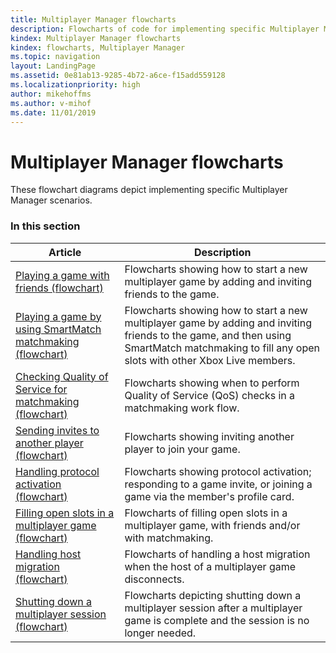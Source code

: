```yaml
---
title: Multiplayer Manager flowcharts
description: Flowcharts of code for implementing specific Multiplayer Manager scenarios.
kindex: Multiplayer Manager flowcharts
kindex: flowcharts, Multiplayer Manager
ms.topic: navigation
layout: LandingPage
ms.assetid: 0e81ab13-9285-4b72-a6ce-f15add559128
ms.localizationpriority: high
author: mikehoffms
ms.author: v-mihof
ms.date: 11/01/2019
---
```


# Multiplayer Manager flowcharts

These flowchart diagrams depict implementing specific Multiplayer Manager scenarios.


### In this section

| Article | Description |
|---------|-------------|
| [Playing a game with friends (flowchart)](live-mpm-play-with-friends.md) | Flowcharts showing how to start a new multiplayer game by adding and inviting friends to the game. |
| [Playing a game by using SmartMatch matchmaking (flowchart)](live-mpm-play-with-smartmatch-matchmaking.md) | Flowcharts showing how to start a new multiplayer game by adding and inviting friends to the game, and then using SmartMatch matchmaking to fill any open slots with other Xbox Live members. |
| [Checking Quality of Service for matchmaking (flowchart)](live-mpm-use-matchmaking-and-qos.md) | Flowcharts showing when to perform Quality of Service (QoS) checks in a matchmaking work flow. |
| [Sending invites to another player (flowchart)](live-mpm-send-invites.md) | Flowcharts showing inviting another player to join your game. |
| [Handling protocol activation (flowchart)](live-mpm-on-protocol-activation.md) | Flowcharts showing protocol activation; responding to a game invite, or joining a game via the member's profile card. |
| [Filling open slots in a multiplayer game (flowchart)](live-mpm-fill-open-slots.md) | Flowcharts of filling open slots in a multiplayer game, with friends and/or with matchmaking. |
| [Handling host migration (flowchart)](live-mpm-host-migration.md) | Flowcharts of handling a host migration when the host of a multiplayer game disconnects. |
| [Shutting down a multiplayer session (flowchart)](live-mpm-shut-down.md) | Flowcharts depicting shutting down a multiplayer session after a multiplayer game is complete and the session is no longer needed. |
